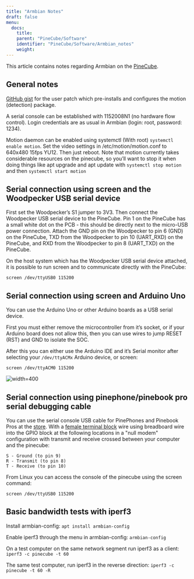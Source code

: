 ```yaml
---
title: "Armbian Notes"
draft: false
menu:
  docs:
    title:
    parent: "PineCube/Software"
    identifier: "PineCube/Software/Armbian_notes"
    weight: 
---
```


This article contains notes regarding Armbian on the [PineCube](/documentation/PineCube).

## General notes

[GitHub gist](https://gist.github.com/Icenowy/ff68f6e4ba8231380d3a295226e63fb3) for the user patch which pre-installs and configures the motion (detection) package.

A serial console can be established with 1152008N1 (no hardware flow control). Login credentials are as usual in Armbian (login: root, password: 1234).

Motion daemon can be enabled using systemctl (With root) `systemctl enable motion`. Set the video settings in /etc/motion/motion.conf to 640x480 15fps YU12. Then just reboot. Note that motion currently takes considerable resources on the pinecube, so you’ll want to stop it when doing things like apt upgrade and apt update with `systemctl stop motion` and then `systemctl start motion`

## Serial connection using screen and the Woodpecker USB serial device

First set the Woodpecker’s S1 jumper to 3V3. Then connect the Woodpecker USB serial device to the PineCube. Pin 1 on the PineCube has a small white dot on the PCB - this should be directly next to the micro-USB power connection. Attach the GND pin on the Woodpecker to pin 6 (GND) on the PineCube, TXD from the Woodpecker to pin 10 (UART_RXD) on the PineCube, and RXD from the Woodpecker to pin 8 (UART_TXD) on the PineCube.

On the host system which has the Woodpecker USB serial device attached, it is possible to run screen and to communicate directly with the PineCube:

`screen /dev/ttyUSB0 115200`

## Serial connection using screen and Arduino Uno

You can use the Arduino Uno or other Arduino boards as a USB serial device.

First you must either remove the microcontroller from it’s socket, or if your Arduino board does not allow this, then you can use wires to jump RESET (RST) and GND to isolate the SOC.

After this you can either use the Arduino IDE and it’s Serial monitor after selecting your `/dev/ttyACMx` Arduino device, or screen:

`screen /dev/ttyACM0 115200`

![width=400](/documentation/images/ArduinoSerialPinecube.jpg)

## Serial connection using pinephone/pinebook pro serial debugging cable

You can use the serial console USB cable for PinePhones and Pinebook Pros at the [store](https://pine64.com/product/pinebook-pinephone-pinetab-serial-console/). With a [female terminal block](https://www.amazon.com/3-5mm-Stereo-Female-terminal-connector/dp/B077XPSKQD) wire using breadboard wire into the GPIO block at the following locations in a "null modem" configuration with transmit and receive crossed between your computer and the pinecube:

    S - Ground (to pin 9)
    R - Transmit (to pin 8)
    T - Receive (to pin 10)

From Linux you can access the console of the pinecube using the screen command:

`screen /dev/ttyUSB0 115200`

## Basic bandwidth tests with iperf3

Install armbian-config:
`apt install armbian-config`

Enable iperf3 through the menu in armbian-config:
`armbian-config`

On a test computer on the same network segment run iperf3 as a client:
`iperf3 -c pinecube -t 60`

The same test computer, run iperf3 in the reverse direction:
`iperf3 -c pinecube -t 60 -R`
